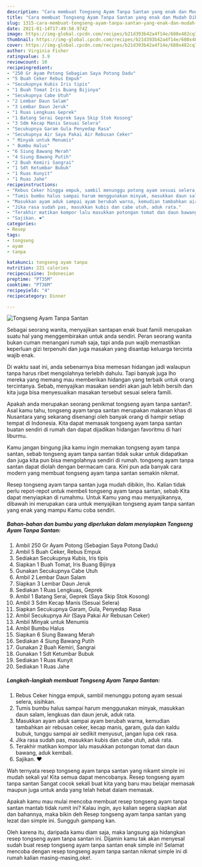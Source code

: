 ```yaml
---
description: "Cara membuat Tongseng Ayam Tanpa Santan yang enak dan Mudah Dibuat"
title: "Cara membuat Tongseng Ayam Tanpa Santan yang enak dan Mudah Dibuat"
slug: 1315-cara-membuat-tongseng-ayam-tanpa-santan-yang-enak-dan-mudah-dibuat
date: 2021-01-14T17:49:58.974Z
image: https://img-global.cpcdn.com/recipes/b21d393b42a4f14e/680x482cq70/tongseng-ayam-tanpa-santan-foto-resep-utama.jpg
thumbnail: https://img-global.cpcdn.com/recipes/b21d393b42a4f14e/680x482cq70/tongseng-ayam-tanpa-santan-foto-resep-utama.jpg
cover: https://img-global.cpcdn.com/recipes/b21d393b42a4f14e/680x482cq70/tongseng-ayam-tanpa-santan-foto-resep-utama.jpg
author: Virginia Fisher
ratingvalue: 3.9
reviewcount: 10
recipeingredient:
- "250 Gr Ayam Potong Sebagian Saya Potong Dadu"
- "5 Buah Ceker Rebus Empuk"
- "Secukupnya Kubis Iris tipis"
- "1 Buah Tomat Iris Buang Bijinya"
- "Secukupnya Cabe Utuh"
- "2 Lembar Daun Salam"
- "3 Lembar Daun Jeruk"
- "1 Ruas Lengkuas Geprek"
- "1 Batang Serai Geprek Saya Skip Stok Kosong"
- "3 Sdm Kecap Manis Sesuai Selera"
- "Secukupnya Garam Gula Penyedap Rasa"
- "Secukupnya Air Saya Pakai Air Rebusan Ceker"
- " Minyak untuk Menumis"
- " Bumbu Halus"
- "6 Siung Bawang Merah"
- "4 Siung Bawang Putih"
- "2 Buah Kemiri Sangrai"
- "1 Sdt Ketumbar Bubuk"
- "1 Ruas Kunyit"
- "1 Ruas Jahe"
recipeinstructions:
- "Rebus Ceker hingga empuk, sambil menunggu potong ayam sesuai selera, sisihkan."
- "Tumis bumbu halus sampai harum menggunakan minyak, masukkan daun salam, lengkuas dan daun jeruk, aduk rata."
- "Masukkan ayam aduk sampai ayam berubah warna, kemudian tambahkan air rebusan ceker, kecap manis, garam, gula dan kaldu bubuk, tunggu sampai air sedikit menyusut, jangan lupa cek rasa."
- "Jika rasa sudah pas, masukkan kubis dan cabe utuh, aduk rata."
- "Terakhir matikan kompor lalu masukkan potongan tomat dan daun bawang, aduk kembali."
- "Sajikan. ❤️"
categories:
- Resep
tags:
- tongseng
- ayam
- tanpa

katakunci: tongseng ayam tanpa 
nutrition: 221 calories
recipecuisine: Indonesian
preptime: "PT35M"
cooktime: "PT36M"
recipeyield: "4"
recipecategory: Dinner

---
```



![Tongseng Ayam Tanpa Santan](https://img-global.cpcdn.com/recipes/b21d393b42a4f14e/680x482cq70/tongseng-ayam-tanpa-santan-foto-resep-utama.jpg)

Sebagai seorang wanita, menyajikan santapan enak buat famili merupakan suatu hal yang menggembirakan untuk anda sendiri. Peran seorang  wanita bukan cuman menangani rumah saja, tapi anda pun wajib memastikan keperluan gizi terpenuhi dan juga masakan yang disantap keluarga tercinta wajib enak.

Di waktu  saat ini, anda sebenarnya bisa memesan hidangan jadi walaupun tanpa harus ribet mengolahnya terlebih dahulu. Tapi banyak juga lho mereka yang memang mau memberikan hidangan yang terbaik untuk orang tercintanya. Sebab, menyajikan masakan sendiri akan jauh lebih bersih dan kita juga bisa menyesuaikan masakan tersebut sesuai selera famili. 



Apakah anda merupakan seorang penikmat tongseng ayam tanpa santan?. Asal kamu tahu, tongseng ayam tanpa santan merupakan makanan khas di Nusantara yang sekarang disenangi oleh banyak orang di hampir setiap tempat di Indonesia. Kita dapat memasak tongseng ayam tanpa santan buatan sendiri di rumah dan dapat dijadikan hidangan favoritmu di hari liburmu.

Kamu jangan bingung jika kamu ingin memakan tongseng ayam tanpa santan, sebab tongseng ayam tanpa santan tidak sukar untuk didapatkan dan juga kita pun bisa mengolahnya sendiri di rumah. tongseng ayam tanpa santan dapat diolah dengan bermacam cara. Kini pun ada banyak cara modern yang membuat tongseng ayam tanpa santan semakin nikmat.

Resep tongseng ayam tanpa santan juga mudah dibikin, lho. Kalian tidak perlu repot-repot untuk membeli tongseng ayam tanpa santan, sebab Kita dapat menyiapkan di rumahmu. Untuk Kamu yang mau menyajikannya, dibawah ini merupakan cara untuk menyajikan tongseng ayam tanpa santan yang enak yang mampu Kamu coba sendiri.

<!--inarticleads1-->

##### Bahan-bahan dan bumbu yang diperlukan dalam menyiapkan Tongseng Ayam Tanpa Santan:

1. Ambil 250 Gr Ayam Potong (Sebagian Saya Potong Dadu)
1. Ambil 5 Buah Ceker, Rebus Empuk
1. Sediakan Secukupnya Kubis, Iris tipis
1. Siapkan 1 Buah Tomat, Iris Buang Bijinya
1. Gunakan Secukupnya Cabe Utuh
1. Ambil 2 Lembar Daun Salam
1. Siapkan 3 Lembar Daun Jeruk
1. Sediakan 1 Ruas Lengkuas, Geprek
1. Ambil 1 Batang Serai, Geprek (Saya Skip Stok Kosong)
1. Ambil 3 Sdm Kecap Manis (Sesuai Selera)
1. Siapkan Secukupnya Garam, Gula, Penyedap Rasa
1. Ambil Secukupnya Air (Saya Pakai Air Rebusan Ceker)
1. Ambil  Minyak untuk Menumis
1. Ambil  Bumbu Halus
1. Siapkan 6 Siung Bawang Merah
1. Sediakan 4 Siung Bawang Putih
1. Gunakan 2 Buah Kemiri, Sangrai
1. Gunakan 1 Sdt Ketumbar Bubuk
1. Sediakan 1 Ruas Kunyit
1. Sediakan 1 Ruas Jahe




<!--inarticleads2-->

##### Langkah-langkah membuat Tongseng Ayam Tanpa Santan:

1. Rebus Ceker hingga empuk, sambil menunggu potong ayam sesuai selera, sisihkan.
1. Tumis bumbu halus sampai harum menggunakan minyak, masukkan daun salam, lengkuas dan daun jeruk, aduk rata.
1. Masukkan ayam aduk sampai ayam berubah warna, kemudian tambahkan air rebusan ceker, kecap manis, garam, gula dan kaldu bubuk, tunggu sampai air sedikit menyusut, jangan lupa cek rasa.
1. Jika rasa sudah pas, masukkan kubis dan cabe utuh, aduk rata.
1. Terakhir matikan kompor lalu masukkan potongan tomat dan daun bawang, aduk kembali.
1. Sajikan. ❤️




Wah ternyata resep tongseng ayam tanpa santan yang nikamt simple ini mudah sekali ya! Kita semua dapat mencobanya. Resep tongseng ayam tanpa santan Sangat cocok sekali buat kita yang baru mau belajar memasak maupun juga untuk anda yang telah hebat dalam memasak.

Apakah kamu mau mulai mencoba membuat resep tongseng ayam tanpa santan mantab tidak rumit ini? Kalau ingin, ayo kalian segera siapkan alat dan bahannya, maka bikin deh Resep tongseng ayam tanpa santan yang lezat dan simple ini. Sungguh gampang kan. 

Oleh karena itu, daripada kamu diam saja, maka langsung aja hidangkan resep tongseng ayam tanpa santan ini. Dijamin kamu tak akan menyesal sudah buat resep tongseng ayam tanpa santan enak simple ini! Selamat mencoba dengan resep tongseng ayam tanpa santan nikmat simple ini di rumah kalian masing-masing,oke!.

